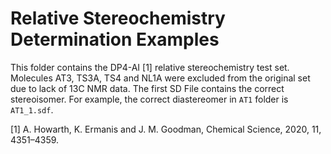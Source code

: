 # Relative Stereochemistry Determination Examples

This folder contains the DP4-AI [1] relative stereochemistry test set. Molecules AT3, TS3A, TS4 and NL1A were excluded from the original set due to lack of 13C NMR data. The first SD File contains the correct stereoisomer. For example, the correct diastereomer in `AT1` folder is `AT1_1.sdf`.

[1] A. Howarth, K. Ermanis and J. M. Goodman, Chemical Science, 2020, 11, 4351–4359.
